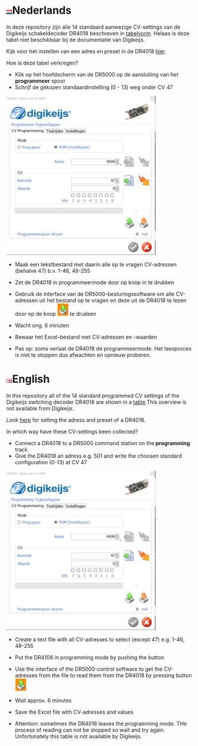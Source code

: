 # ![Nederlandse vlag](../../images/nl.gif)Nederlands

In deze repository zijn alle 14 standaard aanwezige CV-settings van de Digikeijs schakeldecoder DR4018 beschreven in [tabelvorm](DR4018_overview.md). Helaas is deze tabel niet beschikbaar bij de documentatie van Digikeijs.

Kijk voor het instellen van een adres en preset in de DR4018 [hier](../DR4018_programming/README.md).

Hoe is deze tabel verkregen?

* Klik op het hoofdscherm van de DR5000 op de aansluiting van het **programmeer** spoor
* Schrijf de gekozen standaardinstelling (0 - 13) weg onder CV 47

![afbeelding](./images/CV_programming_reading.png)

* Maak een tekstbestand met daarin alle op te vragen CV-adressen (behalve 47) b.v. 1-46, 48-255
* Zet de DR4018 in programmeermode door op knop in te drukken
* Gebruik de interface van de DR5000-besturingssoftware om alle CV-adressen uit het bestand op te vragen en deze uit de DR4018 te lezen door op de knop ![afbeelding](./images/ReadListCVValues.PNG) te drukken
* Wacht ong. 6 minuten
* Bewaar het Excel-bestand met CV-adressen en -waarden

* Pas op: soms verlaat de DR4018 de programmeermode. Het leesproces is niet te stoppen dus afwachten en opnieuw proberen.


# ![English flag](../../images/gb.gif)English

In this repository all of the 14 standard programmed CV settings of the Digikeijs switching decoder DR4018 are shown in a [table](DR4018_overview.md).This overview is not available from Digikeijs.

Look [here](DR4018_adresCVRW.md) for setting the adress and preset of a DR4018.


In which way have these CV-settings been collected?

* Connect a DR4018 to a DR5000 command station on the **programming** track
* Give the DR4018 an adress e.g. 501 and write the choosen standard configuration (0-13) at CV 47

![picture Dutch interface](./images/CV_programming_reading.png)

* Create a text file with all CV-adresses to select (except 47) e.g. 1-46, 48-255
* Put the DR4108 in programming mode by pushing the button
* Use the interface of the DR5000-control software to get the CV-adresses from the file to read them from the DR4018 by pressing button ![afbeelding](./images/ReadListCVValues.PNG)
* Wait approx. 6 minutes
* Save the Excel file with CV-adresses and values

* Attention: sometimes the DR4018 leaves the programming mode. THe process of reading can not be stopped so wait and try again. Unfortunately this table is not available by Digikeijs.

